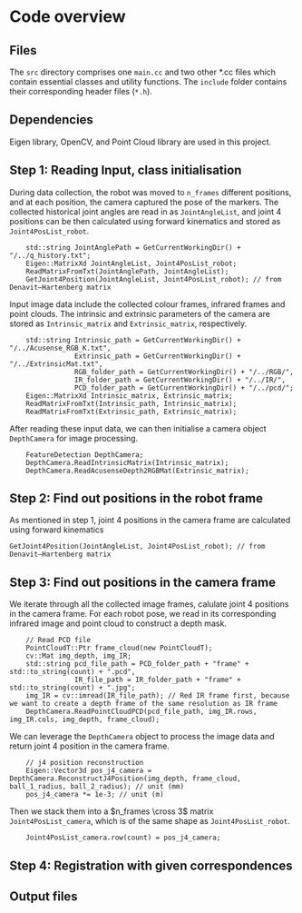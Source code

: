 <!-- An overview of main.cc, an implementation of hand-eye calibration for the da Vinci Research Kit (dVRK) using a bespoke marker -->

# Code overview

<!-- Provide a short description to your project -->

## Files
The `src` directory comprises one `main.cc` and two other *.cc files which contain essential classes and utility functions. The `include` folder contains their corresponding header files (`*.h`). 

## Dependencies
Eigen library, OpenCV, and Point Cloud library are used in this project.

## Step 1: Reading Input, class initialisation
During data collection, the robot was moved to `n_frames` different positions, and at each position, the camera captured the pose of the markers. The collected historical joint angles are read in as `JointAngleList`, and joint 4 positions can be then calculated using forward kinematics and stored as `Joint4PosList_robot`.
```
    std::string JointAnglePath = GetCurrentWorkingDir() + "/../q_history.txt";
    Eigen::MatrixXd JointAngleList, Joint4PosList_robot;
    ReadMatrixFromTxt(JointAnglePath, JointAngleList);
    GetJoint4Position(JointAngleList, Joint4PosList_robot); // from Denavit–Hartenberg matrix
```
Input image data include the collected colour frames, infrared frames and point clouds. The intrinsic and extrinsic parameters of the camera are stored as `Intrinsic_matrix` and `Extrinsic_matrix`, respectively.
```
    std::string Intrinsic_path = GetCurrentWorkingDir() + "/../Acusense_RGB_K.txt", 
                Extrinsic_path = GetCurrentWorkingDir() + "/../ExtrinsicMat.txt",
                RGB_folder_path = GetCurrentWorkingDir() + "/../RGB/",
                IR_folder_path = GetCurrentWorkingDir() + "/../IR/",
                PCD_folder_path = GetCurrentWorkingDir() + "/../pcd/";
    Eigen::MatrixXd Intrinsic_matrix, Extrinsic_matrix;
    ReadMatrixFromTxt(Intrinsic_path, Intrinsic_matrix);
    ReadMatrixFromTxt(Extrinsic_path, Extrinsic_matrix);
```
After reading these input data, we can then initialise a camera object `DepthCamera` for image processing.
```
    FeatureDetection DepthCamera;
    DepthCamera.ReadIntrinsicMatrix(Intrinsic_matrix);
    DepthCamera.ReadAcusenseDepth2RGBMat(Extrinsic_matrix);
```
## Step 2: Find out positions in the robot frame
As mentioned in step 1, joint 4 positions in the camera frame are calculated using forward kinematics
```
GetJoint4Position(JointAngleList, Joint4PosList_robot); // from Denavit–Hartenberg matrix
```

## Step 3: Find out positions in the camera frame
We iterate through all the collected image frames, calulate joint 4 positions in the camera frame. For each robot pose, we read in its corresponding infrared image and point cloud to construct a depth mask.
```
    // Read PCD file
    PointCloudT::Ptr frame_cloud(new PointCloudT);
    cv::Mat img_depth, img_IR;
    std::string pcd_file_path = PCD_folder_path + "frame" + std::to_string(count) + ".pcd",
                IR_file_path = IR_folder_path + "frame" + std::to_string(count) + ".jpg";
    img_IR = cv::imread(IR_file_path); // Red IR frame first, because we want to create a depth frame of the same resolution as IR frame
    DepthCamera.ReadPointCloudPCD(pcd_file_path, img_IR.rows, img_IR.cols, img_depth, frame_cloud);
```
We can leverage the `DepthCamera` object to process the image data and return joint 4 position in the camera frame.
```
    // j4 position reconstruction
    Eigen::Vector3d pos_j4_camera = DepthCamera.ReconstructJ4Position(img_depth, frame_cloud, ball_1_radius, ball_2_radius); // unit (mm)
    pos_j4_camera *= 1e-3; // unit (m)
```
Then we stack them into a $n_frames \cross 3$ matrix `Joint4PosList_camera`, which is of the same shape as `Joint4PosList_robot`.
```
    Joint4PosList_camera.row(count) = pos_j4_camera;
```
## Step 4: Registration with given correspondences

## Output files



